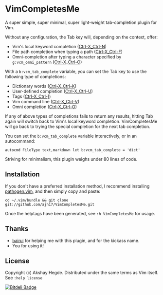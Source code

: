 # VimCompletesMe

A super simple, super minimal, super light-weight tab-completion plugin for Vim.

Without any configuration, the Tab key will, depending on the context, offer:

* Vim's local keyword completion
  ([Ctrl-X_Ctrl-N](http://vimhelp.appspot.com/insert.txt.html#i_CTRL-X_CTRL-N))
* File path completion when typing a path
  ([Ctrl-X_Ctrl-F](http://vimhelp.appspot.com/insert.txt.html#i_CTRL-X_CTRL-F))
* Omni-completion after typing a character specified by `g:vcm_omni_pattern`
  ([Ctrl-X_Ctrl-O](http://vimhelp.appspot.com/insert.txt.html#i_CTRL-X_CTRL-O))

With a `b:vcm_tab_complete` variable, you can set the Tab key to use the
following type of completions:

* Dictionary words
  ([Ctrl-X_Ctrl-K](http://vimhelp.appspot.com/insert.txt.html#i_CTRL-X_CTRL-K))
* User-defined completion
  ([Ctrl-X_Ctrl-U](http://vimhelp.appspot.com/insert.txt.html#i_CTRL-X_CTRL-U))
* Tags
  ([Ctrl-X_Ctrl-\]](http://vimhelp.appspot.com/insert.txt.html#i_CTRL-X_CTRL-]))
* Vim command line
  ([Ctrl-X_Ctrl-V](http://vimhelp.appspot.com/insert.txt.html#i_CTRL-X_CTRL-V))
* Omni completion
  ([Ctrl-X_Ctrl-O](http://vimhelp.appspot.com/insert.txt.html#i_CTRL-X_CTRL-O))

If any of above types of completions fails to return any results, hitting Tab
again will switch back to Vim's local keyword completion. VimCompletesMe will go
back to trying the special completion for the next tab completion.

You can set the `b:vcm_tab_complete` variable interactively, or in an
autocommand:

    autocmd FileType text,markdown let b:vcm_tab_complete = 'dict'

Striving for minimalism, this plugin weighs under 80 lines of code.

## Installation
If you don't have a preferred installation method, I recommend installing
[pathogen.vim](https://github.com/tpope/vim-pathogen), and then simply copy and
paste:

    cd ~/.vim/bundle && git clone git://github.com/ajh17/VimCompletesMe.git

Once the helptags have been generated, see `:h VimCompletesMe` for usage.

## Thanks
* [bairui](https://github.com/dahu) for helping me with this plugin, and for
  the kickass name.
* You for using it!

## License
Copyright (c) Akshay Hegde. Distributed under the same terms as Vim itself. See
`:help license`


[![Bitdeli Badge](https://d2weczhvl823v0.cloudfront.net/ajh17/vimcompletesme/trend.png)](https://bitdeli.com/free "Bitdeli Badge")

